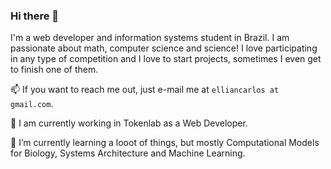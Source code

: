 ### Hi there 👋

I'm a web developer and information systems student in Brazil. I am passionate about math, computer science and science! I love participating in any type of competition and I love to start projects, sometimes I even get to finish one of them.

📫 If you want to reach me out, just e-mail me at `elliancarlos at gmail.com`.

🔭 I am currently working in Tokenlab as a Web Developer.

🌱 I’m currently learning a looot of things, but mostly Computational Models for Biology, Systems Architecture and Machine Learning.
<!--
**EllianCarlos/EllianCarlos** is a ✨ _special_ ✨ repository because its `README.md` (this file) appears on your GitHub profile.

Here are some ideas to get you started:

- 🔭 I’m currently working on ...
- 🌱 I’m currently learning ...
- 👯 I’m looking to collaborate on ...
- 🤔 I’m looking for help with ...
- 💬 Ask me about ...
- 📫 How to reach me: ...
- 😄 Pronouns: ...
- ⚡ Fun fact: ...
-->
